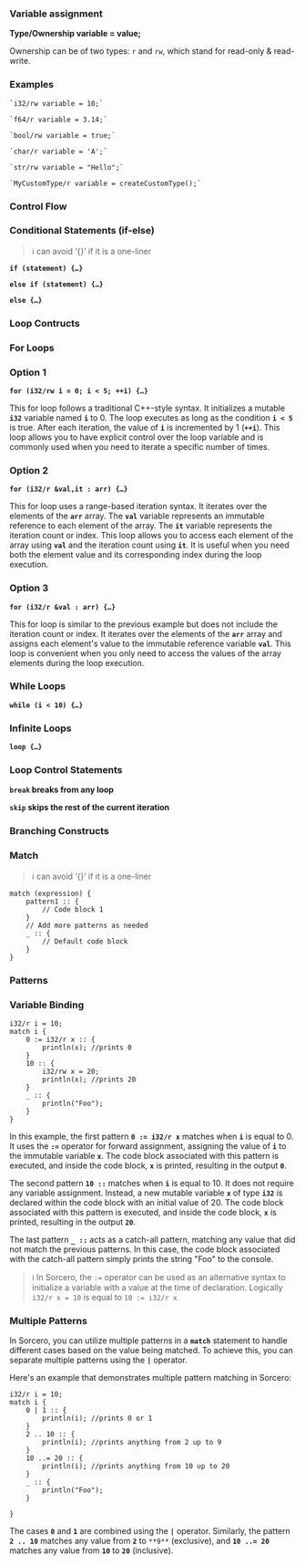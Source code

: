 ### Variable assignment

**Type/Ownership variable = value;**

Ownership can be of two types: `r` and `rw`, which stand for read-only & read-write.

### Examples

    `i32/rw variable = 10;`

    `f64/r variable = 3.14;`

    `bool/rw variable = true;`

    `char/r variable = 'A';`

    `str/rw variable = "Hello";`

    `MyCustomType/r variable = createCustomType();`

### Control Flow

### Conditional Statements (if-else)

> ℹ️ can avoid ‘{}’ if it is a one-liner

**`if (statement) {…}`**

**`else if (statement) {…}`**

**`else {…}`**

### Loop Contructs

### For Loops

### Option 1

**`for (i32/rw i = 0; i < 5; ++i) {…}`**

This for loop follows a traditional C++-style syntax. It initializes a mutable **`i32`** variable named **`i`** to 0. The loop executes as long as the condition **`i < 5`** is true. After each iteration, the value of **`i`** is incremented by 1 (**`++i`**). This loop allows you to have explicit control over the loop variable and is commonly used when you need to iterate a specific number of times.

### Option 2

**`for (i32/r &val,it : arr) {…}`**

This for loop uses a range-based iteration syntax. It iterates over the elements of the **`arr`** array. The **`val`** variable represents an immutable reference to each element of the array. The **`it`** variable represents the iteration count or index. This loop allows you to access each element of the array using **`val`** and the iteration count using **`it`**. It is useful when you need both the element value and its corresponding index during the loop execution.

### Option 3

**`for (i32/r &val : arr) {…}`**

This for loop is similar to the previous example but does not include the iteration count or index. It iterates over the elements of the **`arr`** array and assigns each element's value to the immutable reference variable **`val`**. This loop is convenient when you only need to access the values of the array elements during the loop execution.

### While Loops

**`while (i < 10) {…}`**

### Infinite Loops

**`loop {…}`**

### Loop Control Statements

**`break` breaks from any loop**

**`skip` skips the rest of the current iteration**

### Branching Constructs

### Match

> ℹ️ can avoid ‘{}’ if it is a one-liner

```
match (expression) {
    pattern1 :: {
        // Code block 1
    }
    // Add more patterns as needed
    _ :: {
        // Default code block
    }
}
```

### Patterns

### Variable Binding

```
i32/r i = 10;
match i {
    0 := i32/r x :: {
        println(x); //prints 0
    }
    10 :: {
        i32/rw x = 20;
        println(x); //prints 20
    }
    _ :: {
        println("Foo");
    }
}
```

In this example, the first pattern **`0 := i32/r x`** matches when **`i`** is equal to 0. It uses the **`:=`** operator for forward assignment, assigning the value of **`i`** to the immutable variable **`x`**. The code block associated with this pattern is executed, and inside the code block, **`x`** is printed, resulting in the output **`0`**.

The second pattern **`10 ::`** matches when **`i`** is equal to 10. It does not require any variable assignment. Instead, a new mutable variable **`x`** of type **`i32`** is declared within the code block with an initial value of 20. The code block associated with this pattern is executed, and inside the code block, **`x`** is printed, resulting in the output **`20`**.

The last pattern **`_ ::`** acts as a catch-all pattern, matching any value that did not match the previous patterns. In this case, the code block associated with the catch-all pattern simply prints the string "Foo" to the console.

> ℹ️ In Sorcero, the `:=` operator can be used as an alternative syntax to initialize a variable with a value at the time of declaration. Logically `i32/r x = 10` is equal to `10 := i32/r x`

### Multiple Patterns

In Sorcero, you can utilize multiple patterns in a **`match`** statement to handle different cases based on the value being matched. To achieve this, you can separate multiple patterns using the **`|`** operator.

Here's an example that demonstrates multiple pattern matching in Sorcero:

```
i32/r i = 10;
match i {
    0 | 1 :: {
        println(i); //prints 0 or 1
    }
    2 .. 10 :: {
        println(i); //prints anything from 2 up to 9
    }
    10 ..= 20 :: {
        println(i); //prints anything from 10 up to 20
    }
    _ :: {
        println("Foo");
    }

}
```

The cases **`0`** and **`1`** are combined using the **`|`** operator. Similarly, the pattern **`2 .. 10`** matches any value from **`2`** to `**9**` (exclusive), and **`10 ..= 20`** matches any value from **`10`** to **`20`** (inclusive).
